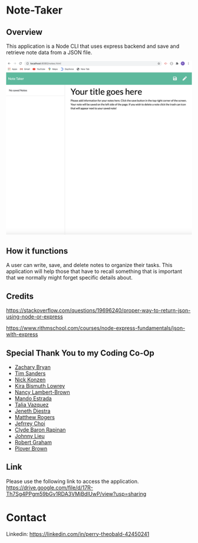 # Note-Taker



## Overview 
This application is a Node CLI that uses express backend and save and retrieve note data from a JSON file.


![](https://github.com/perrytjr/Note-Taker/blob/master/public/assets/Screen%20Shot%202020-09-19%20at%2010.00.04%20AM.png)


## How it functions

A user can write, save, and delete notes to organize their tasks. This application will help those that have to recall something that is important that we normally might forget specific details about. 


## Credits
https://stackoverflow.com/questions/19696240/proper-way-to-return-json-using-node-or-express

https://www.rithmschool.com/courses/node-express-fundamentals/json-with-express

## Special Thank You to my Coding Co-Op
- [Zachary Bryan](https://github.com/zacharybryan)
- [Tim Sanders](https://github.com/tbsanders5)
- [Nick Konzen](https://github.com/NTKonzen)
- [Kira Bismuth Lowrey](https://github.com/KILowrey)
- [Nancy Lambert-Brown](https://github.com/n-lambert)
- [Mando Estrada](https://github.com/Mando619)
- [Talia Vazquez](https://github.com/taliavazquez)
- [Jeneth Diestra](https://github.com/jen6one9)
- [Matthew Rogers](https://github.com/Rogers-Development-Services)
- [Jefrrey Choi](https://github.com/jepoy92)
- [Clyde Baron Rapinan](https://github.com/clydebaron2000)
- [Johnny Lieu](https://github.com/johnnylieu)
- [Robert Graham](https://github.com/Robmgraham)
- [Plover Brown](https://github.com/rebgrasshopper)

## Link

Please use the following link to access the application. https://drive.google.com/file/d/17R-Th7Sg4PPgm59bGv1RDA3VMjBdlUwP/view?usp=sharing
# Contact

Linkedin: https://linkedin.com/in/perry-theobald-42450241





